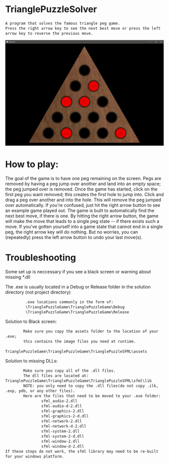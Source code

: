 # TrianglePuzzleSolver
```
A program that solves the famous triangle peg game.
Press the right arrow key to see the next best move or press the left arrow key to reverse the previous move.
```
![Alt text](/PegGameScreenshot.png?raw=true)

# How to play:
The goal of the game is to have one peg remaining on the screen. Pegs are removed by having a peg jump over another and land into an empty space; the peg jumped over is removed.
Once the game has started, click on the first peg you want removed; this creates the first hole to jump into.
Click and drag a peg over another and into the hole. This will remove the peg jumped over automatically. If you're confused, just hit the right arrow button to see an example game played out.
The game is built to automatically find the next best move, if there is one. By hitting the right arrow button, the game will make the move that leads to a single peg state -- if there exists such a move.
If you've gotten yourself into a game state that cannot end in a single peg, the right arrow key will do nothing. But no worries, you can (repeatedly) press the left arrow button to undo your last move(s).

# Troubleshooting
Some set up is neccessary if you see a black screen or warning about missing *.dll

The .exe is usually located in a Debug or Release folder in the solution directory (not project directory)
```
         .exe locations commonly in the form of:
         \TrianglePuzzleGame\TrianglePuzzleGame\Debug
         \TrianglePuzzleGame\TrianglePuzzleGame\Release
```

Solution to Black screen:
```
        Make sure you copy the assets folder to the location of your .exe;
        this contains the image files you need at runtime.
        TrianglePuzzleGame\TrianglePuzzleGame\TrianglePuzzleSFML\assets
```
Solution to missing DLLs:
```
        Make sure you copy all of the .dll files.
        The dll files are located at: TrianglePuzzleGame\TrianglePuzzleGame\TrianglePuzzleSFML\sfml\lib
        NOTE: you only need to copy the .dll files(do not copy .ilk, .exp, pdb, or any other files).
        Here are the files that need to be moved to your .exe folder:
                sfml_audio-2.dll
                sfml-audio-d-2.dll
                sfml-graphics-2.dll
                sfml-graphics-2-d.dll
                sfml-network-2.dll
                sfml-network-d-2.dll
                sfml-system-2.dll
                sfml-system-2-d.dll
                sfml-window-2.dll
                sfml-window-d-2.dll
If these steps do not work, the sfml library may need to be re-built for your windows platform.
```
